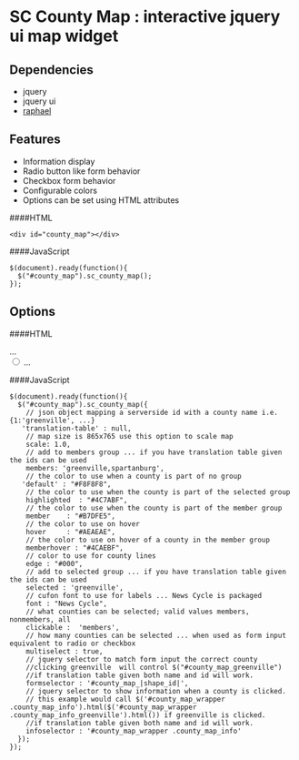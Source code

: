 # SC County Map : interactive jquery ui map widget

Dependencies
-

* jquery
* jquery ui
* [raphael]

Features
-

* Information display
* Radio button like form behavior
* Checkbox form behavior
* Configurable colors
* Options can be set using HTML attributes

####HTML

    <div id="county_map"></div>
    
    
####JavaScript

    $(document).ready(function(){
      $("#county_map").sc_county_map();
    });

Options
-

####HTML
    <div id="county_map_wrapper">
        <div class="county_map_info"></div>
        <div id="county_map"></div>
        <div class="county_map_info_greenville" style="display:none;"></div>
            ...
    </div>
    <input id="county_map_greenville" type="radio" value="1" />
     ...

####JavaScript

    $(document).ready(function(){
      $("#county_map").sc_county_map({
        // json object mapping a serverside id with a county name i.e. {1:'greenville', ...}
       'translation-table' : null,
        // map size is 865x765 use this option to scale map
        scale: 1.0,
        // add to members group ... if you have translation table given the ids can be used 
        members: 'greenville,spartanburg',
        // the color to use when a county is part of no group 
       'default' : "#F8F8F8",
        // the color to use when the county is part of the selected group 
        highlighted  : "#4C7ABF",
        // the color to use when the county is part of the member group
        member    : "#B7DFE5",
        // the color to use on hover 
        hover     : "#AEAEAE",
        // the color to use on hover of a county in the member group 
        memberhover : "#4CAEBF",
        // color to use for county lines
        edge : "#000",
        // add to selected group ... if you have translation table given the ids can be used
        selected : 'greenville',
        // cufon font to use for labels ... News Cycle is packaged
        font : "News Cycle",
        // what counties can be selected; valid values members, nonmembers, all
        clickable :  'members',
        // how many counties can be selected ... when used as form input equivalent to radio or checkbox
        multiselect : true,
        // jquery selector to match form input the correct county
        //clicking greenville  will control $("#county_map_greenville")
        //if translation table given both name and id will work.
        formselector : '#county_map_|shape_id|', 
        // jquery selector to show information when a county is clicked.
        // this example would call $('#county_map_wrapper .county_map_info').html($('#county_map_wrapper .county_map_info_greenville').html()) if greenville is clicked. 
        //if translation table given both name and id will work.
        infoselector : '#county_map_wrapper .county_map_info' 
      });
    });


[raphael]: http://raphaeljs.com/